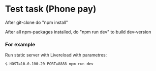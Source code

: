# Test task (Phone pay)

After git-clone do "npm install"

After all npm-packages installed, do "npm run dev" to build dev-version

### For example
Run static server with Livereload with parametres:
```sh
$ HOST=10.0.100.20 PORT=8888 npm run dev
```

